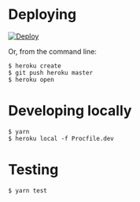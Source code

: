 # Deploying

[![Deploy](https://www.herokucdn.com/deploy/button.svg)](https://heroku.com/deploy)

Or, from the command line:

```
$ heroku create
$ git push heroku master
$ heroku open
```

# Developing locally

```
$ yarn
$ heroku local -f Procfile.dev
```

# Testing

```
$ yarn test
```
